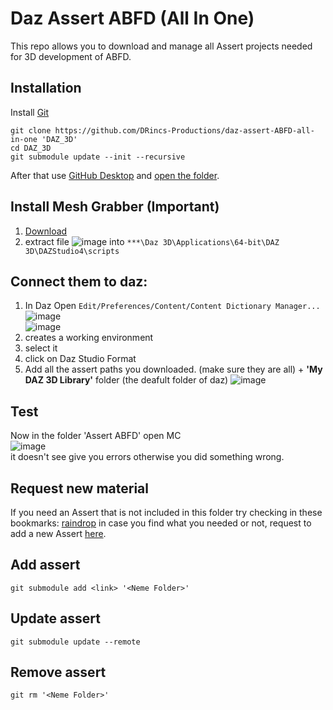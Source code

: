 # Daz Assert ABFD (All In One)

This repo allows you to download and manage all Assert projects needed for 3D development of ABFD.

## Installation 
Install [Git](https://git-scm.com/)
```shell
git clone https://github.com/DRincs-Productions/daz-assert-ABFD-all-in-one 'DAZ_3D'
cd DAZ_3D
git submodule update --init --recursive
```
After that use [GitHub Desktop](https://desktop.github.com/) and [open the folder](https://docs.github.com/en/desktop/contributing-and-collaborating-using-github-desktop/adding-and-cloning-repositories/adding-a-repository-from-your-local-computer-to-github-desktop).

## Install Mesh Grabber (Important) 
1. [Download](https://raw.githubusercontent.com/DRincs-Productions/daz-assert-genesis-8-9-component-morphs/main/Mesh%20Grabber%20(Win%20%26%20Mac).rar)
2. extract file ![image](https://github.com/DRincs-Productions/daz-assert-ABFD-all-in-one/assets/67595890/dc784255-dbb2-4cc7-8b80-8cc4b6becbd9) into `***\Daz 3D\Applications\64-bit\DAZ 3D\DAZStudio4\scripts`


## Connect them to daz:
1) In Daz Open `Edit/Preferences/Content/Content Dictionary Manager...`      
 ![image](https://user-images.githubusercontent.com/67595890/187970556-73c7c9a1-7def-4efe-ab4e-24f6a12e0f1e.png)      
 ![image](https://user-images.githubusercontent.com/67595890/215262986-ae27c921-87e4-48d1-9414-bdf3acad6625.png)         
2) creates a working environment
3) select it
4) click on Daz Studio Format
5) Add all the assert paths you downloaded. (make sure they are all) + **'My DAZ 3D Library'** folder (the deafult folder of daz)
![image](https://user-images.githubusercontent.com/67595890/190847307-1c821678-2014-4d54-af2a-709c373c6abe.png)
 
## Test
Now in the folder 'Assert ABFD' open  MC       
![image](https://user-images.githubusercontent.com/67595890/190847401-7fa7b8e8-d41e-4f5d-a0a0-c36b0027d59f.png)     
it doesn't see give you errors otherwise you did something wrong.      



## Request new material

If you need an Assert that is not included in this folder try checking in these bookmarks: [raindrop](https://raindrop.io/drincs)
in case you find what you needed or not, request to add a new Assert [here](https://github.com/DRincs-Productions/daz-assert-ABFD-all-in-one/issues/new/choose).


## Add assert
`git submodule add <link> '<Neme Folder>'`

## Update assert
`git submodule update --remote`

## Remove assert
`git rm '<Neme Folder>'`
